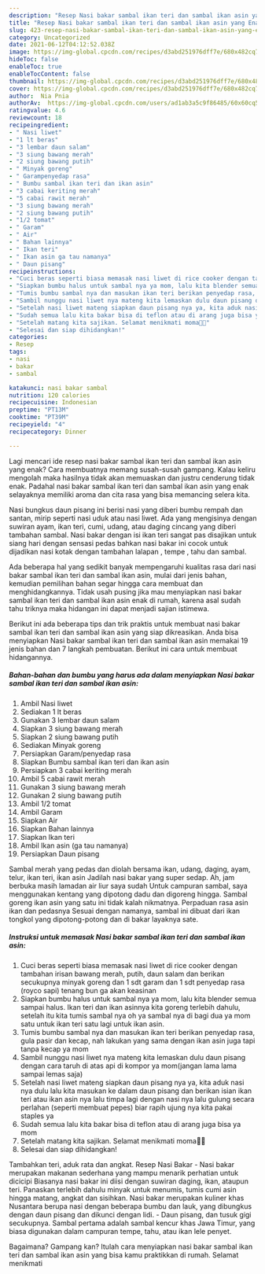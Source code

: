 ```yaml
---
description: "Resep Nasi bakar sambal ikan teri dan sambal ikan asin yang Enak"
title: "Resep Nasi bakar sambal ikan teri dan sambal ikan asin yang Enak"
slug: 423-resep-nasi-bakar-sambal-ikan-teri-dan-sambal-ikan-asin-yang-enak
category: Uncategorized
date: 2021-06-12T04:12:52.038Z
image: https://img-global.cpcdn.com/recipes/d3abd251976dff7e/680x482cq70/nasi-bakar-sambal-ikan-teri-dan-sambal-ikan-asin-foto-resep-utama.jpg
hideToc: false
enableToc: true
enableTocContent: false
thumbnail: https://img-global.cpcdn.com/recipes/d3abd251976dff7e/680x482cq70/nasi-bakar-sambal-ikan-teri-dan-sambal-ikan-asin-foto-resep-utama.jpg
cover: https://img-global.cpcdn.com/recipes/d3abd251976dff7e/680x482cq70/nasi-bakar-sambal-ikan-teri-dan-sambal-ikan-asin-foto-resep-utama.jpg
author:  Nia Pnia
authorAv:  https://img-global.cpcdn.com/users/ad1ab3a5c9f86485/60x60cq50/avatar.jpg
ratingvalue: 4.6
reviewcount: 18
recipeingredient:
- " Nasi liwet"
- "1 lt beras"
- "3 lembar daun salam"
- "3 siung bawang merah"
- "2 siung bawang putih"
- " Minyak goreng"
- " Garampenyedap rasa"
- " Bumbu sambal ikan teri dan ikan asin"
- "3 cabai keriting merah"
- "5 cabai rawit merah"
- "3 siung bawang merah"
- "2 siung bawang putih"
- "1/2 tomat"
- " Garam"
- " Air"
- " Bahan lainnya"
- " Ikan teri"
- " Ikan asin ga tau namanya"
- " Daun pisang"
recipeinstructions:
- "Cuci beras seperti biasa memasak nasi liwet di rice cooker dengan tambahan irisan bawang merah, putih, daun salam dan berikan secukupnya minyak goreng dan 1 sdt garam dan 1 sdt penyedap rasa (royco sapi) tenang bun ga akan keasinan"
- "Siapkan bumbu halus untuk sambal nya ya mom, lalu kita blender semua sampai halus. Ikan teri dan ikan asinnya kita goreng terlebih dahulu, setelah itu kita tumis sambal nya oh ya sambal nya di bagi dua ya mom satu untuk ikan teri satu lagi untuk ikan asin."
- "Tumis bumbu sambal nya dan masukan ikan teri berikan penyedap rasa, gula pasir dan kecap, nah lakukan yang sama dengan ikan asin juga tapi tanpa kecap ya mom"
- "Sambil nunggu nasi liwet nya mateng kita lemaskan dulu daun pisang dengan cara taruh di atas api di kompor ya mom(jangan lama lama sampai lemas saja)"
- "Setelah nasi liwet mateng siapkan daun pisang nya ya, kita aduk nasi nya dulu lalu kita masukan ke dalam daun pisang dan berikan isian ikan teri atau ikan asin nya lalu timpa lagi dengan nasi nya lalu gulung secara perlahan (seperti membuat pepes) biar rapih ujung nya kita pakai staples ya"
- "Sudah semua lalu kita bakar bisa di teflon atau di arang juga bisa ya mom"
- "Setelah matang kita sajikan. Selamat menikmati moma🥰💕"
- "Selesai dan siap dihidangkan!"
categories:
- Resep
tags:
- nasi
- bakar
- sambal

katakunci: nasi bakar sambal 
nutrition: 120 calories
recipecuisine: Indonesian
preptime: "PT13M"
cooktime: "PT39M"
recipeyield: "4"
recipecategory: Dinner

---
```



Lagi mencari ide resep nasi bakar sambal ikan teri dan sambal ikan asin yang enak? Cara membuatnya memang susah-susah gampang. Kalau keliru mengolah maka hasilnya tidak akan memuaskan dan justru cenderung tidak enak. Padahal nasi bakar sambal ikan teri dan sambal ikan asin yang enak selayaknya memiliki aroma dan cita rasa yang bisa memancing selera kita.


Nasi bungkus daun pisang ini berisi nasi yang diberi bumbu rempah dan santan, mirip seperti nasi uduk atau nasi liwet. Ada yang mengisinya dengan suwiran ayam, ikan teri, cumi, udang, atau daging cincang yang diberi tambahan sambal. Nasi bakar dengan isi ikan teri sangat pas disajikan untuk siang hari dengan sensasi pedas bahkan nasi bakar ini cocok untuk dijadikan nasi kotak dengan tambahan lalapan , tempe , tahu dan sambal.

Ada beberapa hal yang sedikit banyak mempengaruhi kualitas rasa dari nasi bakar sambal ikan teri dan sambal ikan asin, mulai dari jenis bahan, kemudian pemilihan bahan segar hingga cara membuat dan menghidangkannya. Tidak usah pusing jika mau menyiapkan nasi bakar sambal ikan teri dan sambal ikan asin enak di rumah, karena asal sudah tahu triknya maka hidangan ini dapat menjadi sajian istimewa.


Berikut ini ada beberapa tips dan trik praktis untuk membuat nasi bakar sambal ikan teri dan sambal ikan asin yang siap dikreasikan. Anda bisa menyiapkan Nasi bakar sambal ikan teri dan sambal ikan asin memakai 19 jenis bahan dan 7 langkah pembuatan. Berikut ini cara untuk membuat hidangannya.

<!--inarticleads1-->

##### Bahan-bahan dan bumbu yang harus ada dalam menyiapkan Nasi bakar sambal ikan teri dan sambal ikan asin:

1. Ambil  Nasi liwet
1. Sediakan 1 lt beras
1. Gunakan 3 lembar daun salam
1. Siapkan 3 siung bawang merah
1. Siapkan 2 siung bawang putih
1. Sediakan  Minyak goreng
1. Persiapkan  Garam/penyedap rasa
1. Siapkan  Bumbu sambal ikan teri dan ikan asin
1. Persiapkan 3 cabai keriting merah
1. Ambil 5 cabai rawit merah
1. Gunakan 3 siung bawang merah
1. Gunakan 2 siung bawang putih
1. Ambil 1/2 tomat
1. Ambil  Garam
1. Siapkan  Air
1. Siapkan  Bahan lainnya
1. Siapkan  Ikan teri
1. Ambil  Ikan asin (ga tau namanya)
1. Persiapkan  Daun pisang


Sambal merah yang pedas dan diolah bersama ikan, udang, daging, ayam, telur, ikan teri, ikan asin Jadilah nasi bakar yang super sedap. Ah, jam berbuka masih lamadan air liur saya sudah Untuk campuran sambal, saya menggunakan kentang yang dipotong dadu dan digoreng hingga. Sambal goreng ikan asin yang satu ini tidak kalah nikmatnya. Perpaduan rasa asin ikan dan pedasnya Sesuai dengan namanya, sambal ini dibuat dari ikan tongkol yang dipotong-potong dan di bakar layaknya sate. 

<!--inarticleads2-->

##### Instruksi untuk memasak Nasi bakar sambal ikan teri dan sambal ikan asin:

1. Cuci beras seperti biasa memasak nasi liwet di rice cooker dengan tambahan irisan bawang merah, putih, daun salam dan berikan secukupnya minyak goreng dan 1 sdt garam dan 1 sdt penyedap rasa (royco sapi) tenang bun ga akan keasinan
1. Siapkan bumbu halus untuk sambal nya ya mom, lalu kita blender semua sampai halus. Ikan teri dan ikan asinnya kita goreng terlebih dahulu, setelah itu kita tumis sambal nya oh ya sambal nya di bagi dua ya mom satu untuk ikan teri satu lagi untuk ikan asin.
1. Tumis bumbu sambal nya dan masukan ikan teri berikan penyedap rasa, gula pasir dan kecap, nah lakukan yang sama dengan ikan asin juga tapi tanpa kecap ya mom
1. Sambil nunggu nasi liwet nya mateng kita lemaskan dulu daun pisang dengan cara taruh di atas api di kompor ya mom(jangan lama lama sampai lemas saja)
1. Setelah nasi liwet mateng siapkan daun pisang nya ya, kita aduk nasi nya dulu lalu kita masukan ke dalam daun pisang dan berikan isian ikan teri atau ikan asin nya lalu timpa lagi dengan nasi nya lalu gulung secara perlahan (seperti membuat pepes) biar rapih ujung nya kita pakai staples ya
1. Sudah semua lalu kita bakar bisa di teflon atau di arang juga bisa ya mom
1. Setelah matang kita sajikan. Selamat menikmati moma🥰💕
1. Selesai dan siap dihidangkan!

Tambahkan teri, aduk rata dan angkat. Resep Nasi Bakar - Nasi bakar merupakan makanan sederhana yang mampu menarik perhatian untuk dicicipi Biasanya nasi bakar ini diisi dengan suwiran daging, ikan, ataupun teri. Panaskan terlebih dahulu minyak untuk menumis, tumis cumi asin hingga matang, angkat dan sisihkan. Nasi bakar merupakan kuliner khas Nusantara berupa nasi dengan beberapa bumbu dan lauk, yang dibungkus dengan daun pisang dan dikunci dengan lidi. - Daun pisang, dan tusuk gigi secukupnya. Sambal pertama adalah sambal kencur khas Jawa Timur, yang biasa digunakan dalam campuran tempe, tahu, atau ikan lele penyet. 

Bagaimana? Gampang kan? Itulah cara menyiapkan nasi bakar sambal ikan teri dan sambal ikan asin yang bisa kamu praktikkan di rumah. Selamat menikmati
